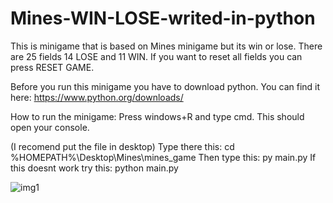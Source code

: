 # Mines-WIN-LOSE-writed-in-python
This is minigame that is based on Mines minigame but its win or lose. There are 25 fields 14 LOSE and 11 WIN. If you want to reset all fields you can press RESET GAME.

Before you run this minigame you have to download python. You can find it here: https://www.python.org/downloads/

How to run the minigame:
Press windows+R and type cmd. This should open your console.

(I recomend put the file in desktop) Type there this: cd %HOMEPATH%\Desktop\Mines\mines_game
Then type this: py main.py
If this doesnt work try this: python main.py


![img1](https://github.com/user-attachments/assets/a82d606d-5148-46a3-8022-893fe1d9b65e)
